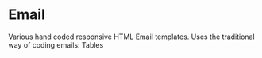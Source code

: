 # Email
Various hand coded responsive HTML Email templates.
Uses the traditional way of coding emails: Tables

